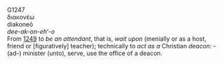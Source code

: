 <body>
  <p>G1247<br>  διακονέω  <br> diakoneō  <br><i>dee-ak-on-eh‘-o </i><br>From <a href="g1249.htm">1249</a>  to <i>be</i> <i>an</i> <i>attendant</i>, that is, <i>wait</i> <i>upon</i> (menially or as a host, friend or [figuratively] teacher); technically to <i>act</i> <i>as</i> <i>a</i> Christian <i>deacon:</i> - (ad-) minister (unto), serve, use the office of a deacon.<br></p>
 </body>